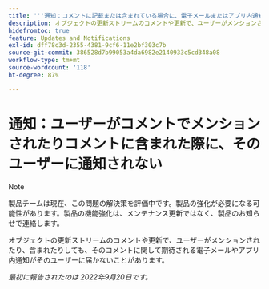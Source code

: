 ```yaml
---
title: '''通知：コメントに記載または含まれている場合に、電子メールまたはアプリ内通知を受け取らないユーザー'
description: オブジェクトの更新ストリームのコメントや更新で、ユーザーがメンションされたり、含まれたりしても、そのコメントに関して期待される電子メールやアプリ内通知がそのユーザーに届かないことがあります。
hidefromtoc: true
feature: Updates and Notifications
exl-id: dff78c3d-2355-4381-9cf6-11e2bf303c7b
source-git-commit: 386528d7b99053a4da6982e2140933c5cd348a08
workflow-type: tm+mt
source-wordcount: '118'
ht-degree: 87%

---
```


# 通知：ユーザーがコメントでメンションされたりコメントに含まれた際に、そのユーザーに通知されない

>[!NOTE]
>
>製品チームは現在、この問題の解決策を評価中です。製品の強化が必要になる可能性があります。製品の機能強化は、メンテナンス更新ではなく、製品のお知らせで連絡します。

オブジェクトの更新ストリームのコメントや更新で、ユーザーがメンションされたり、含まれたりしても、そのコメントに関して期待される電子メールやアプリ内通知がそのユーザーに届かないことがあります。

_最初に報告されたのは 2022年9月20日です。_
